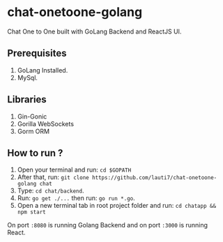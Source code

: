 # chat-onetoone-golang
Chat One to One built with GoLang Backend and ReactJS UI.

## Prerequisites
1. GoLang Installed.
2. MySql.

## Libraries
1. Gin-Gonic
2. Gorilla WebSockets
3. Gorm ORM

## How to run ?
1. Open your terminal and run: `cd $GOPATH`
2. After that, run: `git clone https://github.com/lauti7/chat-onetoone-golang chat`
3. Type: `cd chat/backend`.
4. Run: `go get ./...` then run: `go run *.go`.
5. Open a new terminal tab in root project folder and run: `cd chatapp && npm start`

On port `:8080` is running Golang Backend and on port `:3000` is running React.
